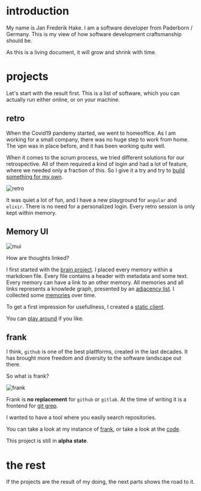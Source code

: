 # introduction

My name is Jan Frederik Hake.
I am a software developer from Paderborn / Germany.
This is my view of how software development craftsmanship should be.

As this is a living document, it will grow and shrink with time. 

# projects

Let's start with the result first. 
This is a list of software, which you can actually run either online, or on your machine. 

## retro

When the Covid19 pandemy started, we went to homeoffice. 
As I am working for a small company, there was no huge step to work from home. 
The vpn was in place before, and it has been working quite well.

When it comes to the scrum process, we tried different solutions for our retrospective. 
All of them required a kind of login and had a lot of feature, where we needed only a fraction of this. 
So I give it a try and try to [build something for my own][1].

![retro](/images/retro_start.png)

It was quiet a lot of fun, and I have a new playground for `angular` and `elixir`.
There is no need for a personalized login.
Every retro session is only kept within memory.

## Memory UI

![mui](/images/mui.png)

How are thoughts linked?

I first started with the [brain project][5]. 
I placed every memory within a markdown file.
Every file contains a header with metadata and some text.
Every memory can have a link to an other memory.
All memories and all links represents a knowlede graph, presented by an [adjacency list][6].
I collected some [memories][7] over time.

To get a first impression for usefullness, I created a [static client][8].

You can [play around][9] if you like.

## frank

I think, `github` is one of the best plattforms, created in the last decades.
It has brought more freedom and diversity to the software landscape out there. 

So what is frank?

![frank](/images/frank_start.png)

Frank is **no replacement** for `github` or `gitlab`. 
At the time of writing it is a frontend for [git grep][2]. 

I wanted to have a tool where you easily search repositories. 

You can take a look at my instance of [frank][3], or take a look at the [code][4].

This project is still in **alpha state**.

# the rest

If the projects are the result of my doing, the next parts shows the road to it.

<!--
## develop

A lot of questions are out there, before you even write a single line of code. 

* How get your idea up and running?
* How do you store your data?
* Do you solve your problem bottom up or top down?
* Which clients are you argeting?
* Which architecture are you intend to use?
* Are there programms out there, which may help you designing your application?

At first you have to think about your problem, before start solving it. 
This is about [designing](/develop/design.html) an application.

The developing section is targeting a web based sollution (for now).

You can find information about [scripting](/develop/languages/scripting), backend languages like [erlang](/develop/languages/beam/erlang.html) or [elixir](/develop/languages/beam/elixir.html), 
and frontend targeting languages and frameworks like [typescript](/develop/languages/typescript.html), [angular](/develop/languages/angular.html) or [react](/develop/languages/react.html).
Most of them are a brief introduction into the topic with further linked content.
An other big part is the [testing area](/develop/testing), where you can find different testing techniques like [unit testing](/develop/testing/unit_testing.html) or [integration testing](/develop/testing/integration_testing.html).

## run 

When you are done with your work, and want to introduce your application to the world, you might have some questions about running your application.
Web applications usually are running on servers, connected to the internet. 
If you have a simple website (like this one) you can run your site manually. 
You have to ask yourself, if you like to run your application on [bare metal](/run/baremetal.html) or within a [cloud infrastructure](/run/cloud.html).
But if you have a more complex application you might need something like [infrastructure as code](/run/infrastructureascode.html).
-->

[1]: https://retro.hake.one
[2]: https://git-scm.com/docs/git-grep
[3]: https://frank.hake.one
[4]: https://github.com/enter-haken/frank
[5]: https://github.com/enter-haken/brain
[6]: https://en.wikipedia.org/wiki/Adjacency_list
[7]: https://github.com/enter-haken/memories
[8]: https://github.com/enter-haken/mui-static
[9]: https://mui.hake.one

